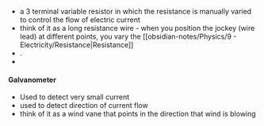 - a 3 terminal variable resistor in which the resistance is manually varied to control the flow of electric current
- think of it as a long resistance wire - when you position the jockey (wire lead) at different points, you vary the [[obsidian-notes/Physics/9 - Electricity/Resistance|Resistance]]
- .
- 

#### Galvanometer
- Used to detect very small current
- used to detect direction of current flow
- think of it as a wind vane that points in the direction that wind is blowing 